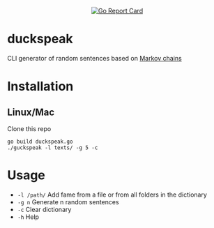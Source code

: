<p align="center">
  <a href="https://github.com/sokolovskiyma/duckspeak"><img src="https://goreportcard.com/badge/github.com/sokolovskiyma/duckspeak" alt="Go Report Card"></a>
</p>

# duckspeak
CLI generator of random sentences based on [Markov chains](https://en.wikipedia.org/wiki/Markov_chain)

# Installation
## Linux/Mac
Clone this repo
```
go build duckspeak.go
./guckspeak -l texts/ -g 5 -c
```

# Usage
- `-l /path/` Add fame from a file or from all folders in the dictionary
- `-g n`      Generate n random sentences
- `-c`        Clear dictionary
- `-h`        Help
